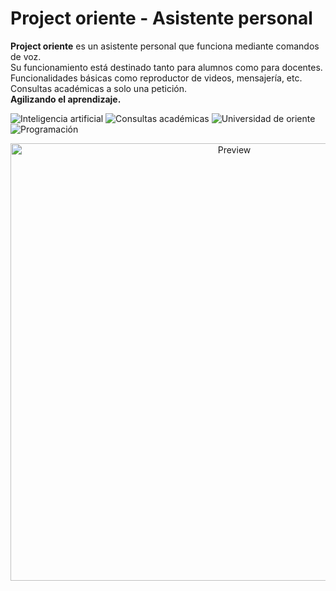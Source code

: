 # Project oriente - Asistente personal

**Project oriente** es un asistente personal que funciona mediante comandos de voz.  
Su funcionamiento está destinado tanto para alumnos como para docentes.  
Funcionalidades básicas como reproductor de videos, mensajería, etc.  
Consultas académicas a solo una petición.  
**Agilizando el aprendizaje.**

![Inteligencia artificial](https://img.shields.io/badge/-Download%20latest%20version%20here-brightgreen?longCache=true&style=for-the-badge)
![Consultas académicas](https://img.shields.io/badge/-Addons-yellow?longCache=true&style=for-the-badge)
![Universidad de oriente](https://img.shields.io/badge/-Setup%20Guide%20%2F%20Wiki-blue?longCache=true&style=for-the-badge)
![Programación](https://img.shields.io/badge/-Tutorial%20on%20YouTube-red?longCache=true&style=for-the-badge)

<p align="center"><a href="Images/Preview.png"><img src="Images/Preview.png" alt="Preview" width="700px"/></a></p>